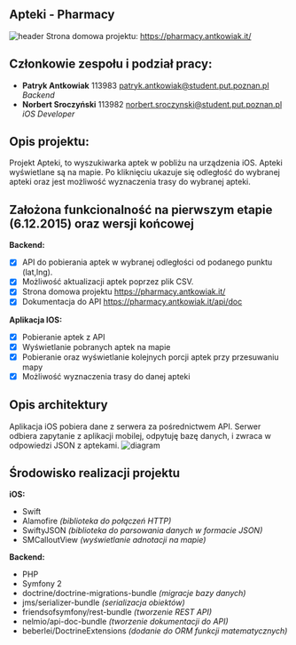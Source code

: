 ## Apteki - Pharmacy
![header](https://pharmacy.antkowiak.it/img/git_header.png)
Strona domowa projektu: https://pharmacy.antkowiak.it/

## Członkowie zespołu i podział pracy:
- **Patryk Antkowiak** 113983 patryk.antkowiak@student.put.poznan.pl *Backend*
- **Norbert Sroczyński** 113982 norbert.sroczynski@student.put.poznan.pl *iOS Developer*

## Opis projektu:
Projekt Apteki, to wyszukiwarka aptek w pobliżu na urządzenia iOS. Apteki wyświetlane są na mapie. Po kliknięciu ukazuje się odległość do wybranej apteki oraz jest możliwość wyznaczenia trasy do wybranej apteki.

## Założona funkcionalność na pierwszym etapie (6.12.2015) oraz wersji końcowej
**Backend:**
- [x] API do pobierania aptek w wybranej odległości od podanego punktu (lat,lng).
- [x] Możliwość aktualizacji aptek poprzez plik CSV.
- [x] Strona domowa projektu https://pharmacy.antkowiak.it/
- [x] Dokumentacja do API https://pharmacy.antkowiak.it/api/doc

**Aplikacja IOS:**
- [x] Pobieranie aptek z API
- [x] Wyświetlanie pobranych aptek na mapie
- [x] Pobieranie oraz wyświetlanie kolejnych porcji aptek przy przesuwaniu mapy
- [x] Możliwość wyznaczenia trasy do danej apteki

## Opis architektury

Aplikacja iOS pobiera dane z serwera za pośrednictwem API. Serwer odbiera zapytanie z aplikacji mobilej, odpytuję bazę danych, i zwraca w odpowiedzi JSON z aptekami.
![diagram](https://pharmacy.antkowiak.it/img/diagram.png)

## Środowisko realizacji projektu

**iOS:**
- Swift
- Alamofire *(biblioteka do połączeń HTTP)*
- SwiftyJSON *(biblioteka do parsowania danych w formacie JSON)*
- SMCalloutView *(wyświetlanie adnotacji na mapie)*


**Backend:**
- PHP
- Symfony 2
- doctrine/doctrine-migrations-bundle *(migracje bazy danych)*
- jms/serializer-bundle *(serializacja obiektów)*
- friendsofsymfony/rest-bundle *(tworzenie REST API)*
- nelmio/api-doc-bundle *(tworzenie dokumentacji do API)*
- beberlei/DoctrineExtensions *(dodanie do ORM funkcji matematycznych)*